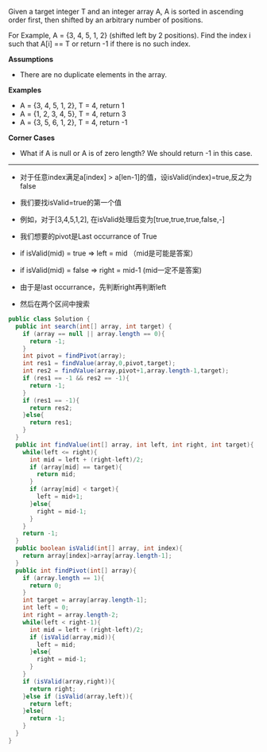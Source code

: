 Given a target integer T and an integer array A, A is sorted in ascending order first, then shifted by an arbitrary number of positions.

For Example, A = {3, 4, 5, 1, 2} (shifted left by 2 positions). Find the index i such that A[i] == T or return -1 if there is no such index.

**Assumptions**

- There are no duplicate elements in the array.

**Examples**

- A = {3, 4, 5, 1, 2}, T = 4, return 1
- A = {1, 2, 3, 4, 5}, T = 4, return 3
- A = {3, 5, 6, 1, 2}, T = 4, return -1

**Corner Cases**

- What if A is null or A is of zero length? We should return -1 in this case.

***

- 对于任意index满足a[index] > a[len-1]的值，设isValid(index)=true,反之为false
- 我们要找isValid=true的第一个值
- 例如，对于[3,4,5,1,2], 在isValid处理后变为[true,true,true,false,-]
- 我们想要的pivot是Last occurrance of True

- if isValid(mid) = true => left = mid （mid是可能是答案）
- if isValid(mid) = false => right = mid-1 (mid一定不是答案)
- 由于是last occurrance，先判断right再判断left
- 然后在两个区间中搜索

```java
public class Solution {
  public int search(int[] array, int target) {
    if (array == null || array.length == 0){
      return -1;
    }
    int pivot = findPivot(array);
    int res1 = findValue(array,0,pivot,target);
    int res2 = findValue(array,pivot+1,array.length-1,target);
    if (res1 == -1 && res2 == -1){
      return -1;
    }
    if (res1 == -1){
      return res2;
    }else{
      return res1;
    }
  }
  public int findValue(int[] array, int left, int right, int target){
    while(left <= right){
      int mid = left + (right-left)/2;
      if (array[mid] == target){
        return mid;
      }
      if (array[mid] < target){
        left = mid+1;
      }else{
        right = mid-1;
      }
    }
    return -1;
  }
  public boolean isValid(int[] array, int index){
    return array[index]>array[array.length-1];
  }
  public int findPivot(int[] array){
    if (array.length == 1){
      return 0; 
    } 
    int target = array[array.length-1];
    int left = 0;
    int right = array.length-2;
    while(left < right-1){
      int mid = left + (right-left)/2;
      if (isValid(array,mid)){
        left = mid;
      }else{
        right = mid-1;
      }
    }
    if (isValid(array,right)){
      return right;
    }else if (isValid(array,left)){
      return left;
    }else{
      return -1;
    }
  }
}

```